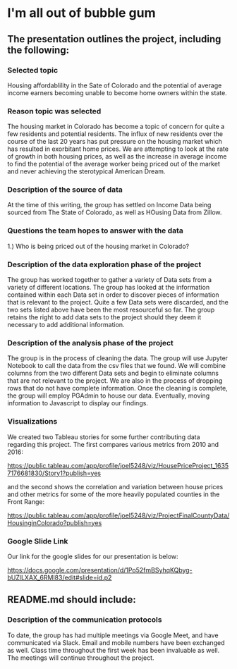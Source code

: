# I'm all out of bubble gum

## The presentation outlines the project, including the following:

### **Selected topic**
Housing affordablility in the Sate of Colorado and the potential of average income earners becoming unable to become home owners within the state.

### **Reason topic was selected**
The housing market in Colorado has become a topic of concern for quite a few residents and potential residents.  The influx of new residents over the course of the last 20 years has put pressure on the housing market which has resulted in exorbitant home prices.  We are attempting to look at the rate of growth in both housing prices, as well as the increase in average income to find the potential of the average worker being priced out of the market and never achieving the sterotypical American Dream.

### **Description of the source of data**
At the time of this writing, the group has settled on Income Data being sourced from The State of Colorado, as well as HOusing Data from Zillow.

### **Questions the team hopes to answer with the data**
1.) Who is being priced out of the housing market in Colorado?

### **Description of the data exploration phase of the project**
The group has worked together to gather a variety of Data sets from a variety of different locations.  The group has looked at the information contained within each Data set in order to discover pieces of information that is relevant to the project.  Quite a few Data sets were discarded, and the two sets listed above have been the most resourceful so far.  The group retains the right to add data sets to the project should they deem it necessary to add additional information.

### **Description of the analysis phase of the project**
The group is in the process of cleaning the data.  The group will use Jupyter Notebook to call the data from the csv files that we found.  We will combine columns from the two different Data sets and begin to eliminate columns that are not relevant to the project.  We are also in the process of dropping rows that do not have complete information.  Once the cleaning is complete, the group will employ PGAdmin to house our data.  Eventually, moving information to Javascript to display our findings.

### Visualizations

We created two Tableau stories for some further contributing data regarding this project. The first compares various metrics from 2010 and 2016:

https://public.tableau.com/app/profile/joel5248/viz/HousePriceProject_16357176681830/Story1?publish=yes

and the second shows the correlation and variation between house prices and other metrics for some of the more heavily populated counties in the Front Range:

https://public.tableau.com/app/profile/joel5248/viz/ProjectFinalCountyData/HousinginColorado?publish=yes


### Google Slide Link

Our link for the google slides for our presentation is below: 

https://docs.google.com/presentation/d/1Po52fmBSyhqKQbyg-bUZlLXAX_6RMl83/edit#slide=id.p2

## README.md should include:

### **Description of the communication protocols**
To date, the group has had multiple meetings via Google Meet, and have communicated via Slack.  Email and mobile numbers have been exchanged as well. Class time throughout the first week has been invaluable as well. The meetings will continue throughout the project.
